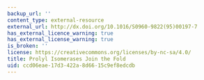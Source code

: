 ```yaml
---
backup_url: ''
content_type: external-resource
external_url: http://dx.doi.org/10.1016/S0960-9822(95)00197-7
has_external_licence_warning: true
has_external_license_warning: true
is_broken: ''
license: https://creativecommons.org/licenses/by-nc-sa/4.0/
title: Prolyl Isomerases Join the Fold
uid: ccd06eae-17d3-422a-8d66-15c9ef8edcdb
---
```

